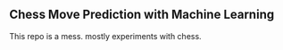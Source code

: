 ## Chess Move Prediction with Machine Learning

This repo is a mess. mostly experiments with chess. 
